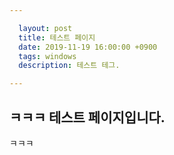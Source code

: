 ```yaml
---

  layout: post
  title: 테스트 페이지
  date: 2019-11-19 16:00:00 +0900
  tags: windows
  description: 테스트 테그. 

---
```


## ㅋㅋㅋ 테스트 페이지입니다.

ㅋㅋㅋ


